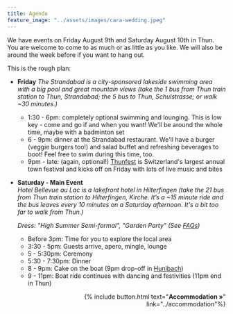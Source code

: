 ```yaml
---
title: Agenda
feature_image: "../assets/images/cara-wedding.jpeg"
---
```


We have events on Friday August 9th and Saturday August 10th in Thun. You are welcome to come to as much or as little as you like. We will also be around the week before if you want to hang out.

This is the rough plan:

- **Friday**
  *The Strandabad is a city-sponsored lakeside swimming area with a big pool and great mountain views (take the 1 bus from Thun train station to Thun, Strandabad; the 5 bus to Thun, Schulstrasse; or walk ~30 minutes.)*

  - 1:30 - 6pm: completely optional swimming and lounging. This is low key - come and go if and when you want! We'll be around the whole time, maybe with a badminton set
  - 6 - 9pm: dinner at the Strandabad restaurant. We'll have a burger (veggie burgers too!) and salad buffet and refreshing beverages to boot! Feel free to swim during this time, too.
  - 9pm - late: (again, optional!) [Thunfest](https://www.thunfest.ch/) is Switzerland's largest annual town festival and kicks off on Friday with lots of live music and bites

- **Saturday - Main Event**   
  *Hotel Bellevue au Lac is a lakefront hotel in Hilterfingen (take the 21 bus from Thun train station to Hilterfingen, Kirche. It’s a ~15 minute ride and the bus leaves every 10 minutes on a Saturday afternoon. It's a bit too far to walk from Thun.)*
  

  *Dress: "High Summer Semi-formal", "Garden Party" (See [FAQs](../faq/))*
    - Before 3pm: Time for you to explore the local area
    - 3:30 - 5pm: Guests arrive, apero, mingle, lounge
    - 5 - 5:30pm: Ceremony
    - 5:30 - 7:30pm: Dinner 
    - 8 - 9pm: Cake on the boat (9pm drop-off in [Hunibach](https://www.google.com/maps/place/H%C3%BCnibach/@46.7435689,7.6352037,16z/data=!4m9!1m2!11m1!2sj-dw_wKpb8nvyJM-7NCdKTgpG4-d-Q!3m5!1s0x478fb28b185f67f3:0x2698222a2ae01370!8m2!3d46.743569!4d7.642666!16s%2Fg%2F1vn_xwk2))
    - 9 - 11pm: Boat ride continues with dancing and festivities (11pm end in Thun)


<p style='text-align: right'>
{% include button.html text="<b>Accommodation »</b>" link="../accommodation"%}
</p>